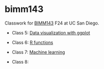 # bimm143
Classwork for [BIMM143](https://bioboot.github.io/bimm143_F24/) F24 at UC San Diego.

- Class 5: [Data visualization with ggplot](https://github.com/igurholt/bimm143/blob/main/class05/class05.pdf)
  
- Class 6: [R functions](https://github.com/igurholt/bimm143/blob/main/class06/Lab6_HW.pdf)

- Class 7: [Machine learning](https://github.com/igurholt/bimm143/blob/main/Class07/Lab07.pdf)

- Class 8: 
